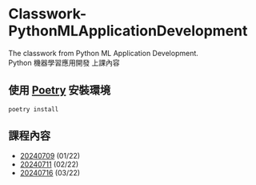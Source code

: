 # Classwork-PythonMLApplicationDevelopment

The classwork from Python ML Application Development.\
Python 機器學習應用開發 上課內容

## 使用 [Poetry](https://python-poetry.org/docs/) 安裝環境

```shell
poetry install
```

## 課程內容

- [20240709](https://github.com/chesterXalan/Classwork-PythonMLApplicationDevelopment/tree/main/lesson01) (01/22)
- [20240711](https://github.com/chesterXalan/Classwork-PythonMLApplicationDevelopment/tree/main/lesson02) (02/22)
- [20240716](https://github.com/chesterXalan/Classwork-PythonMLApplicationDevelopment/tree/main/lesson03) (03/22)
